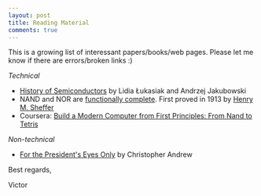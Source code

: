 ```yaml
---
layout: post
title: Reading Material
comments: true
---
```

This is a growing list of interessant papers/books/web pages. Please let me know if there are errors/broken links :)

_Technical_
- [History of Semiconductors](https://djena.engineering.cornell.edu/hws/history_of_semiconductors.pdf) by Lidia Łukasiak and Andrzej Jakubowski
- NAND and NOR are [functionally complete](https://proofwiki.org/wiki/NAND_and_NOR_are_Functionally_Complete). First proved in 1913 by [Henry M. Sheffer](http://www.ams.org/journals/tran/1913-014-04/S0002-9947-1913-1500960-1/S0002-9947-1913-1500960-1.pdf)
- Coursera: [Build a Modern Computer from First Principles: From Nand to Tetris ](https://www.coursera.org/learn/build-a-computer)

_Non-technical_
- [For the President's Eyes Only](https://www.amazon.com/Presidents-Eyes-Only-Intelligence-Presidency/dp/0060921781) by Christopher Andrew



Best regards,

Victor